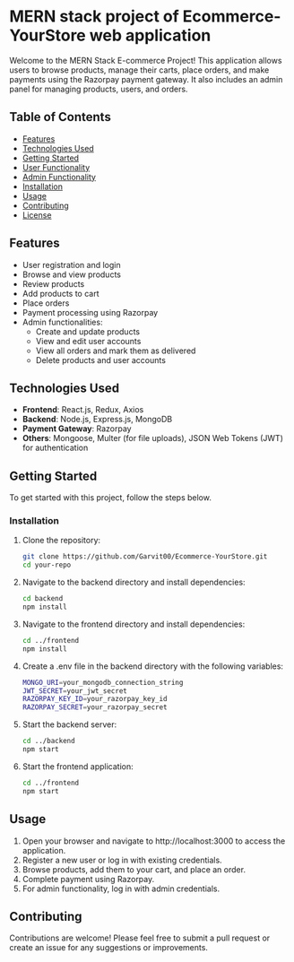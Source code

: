 # MERN stack project of Ecommerce-YourStore web application

Welcome to the MERN Stack E-commerce Project! This application allows users to browse products, manage their carts, place orders, and make payments using the Razorpay payment gateway. It also includes an admin panel for managing products, users, and orders.

## Table of Contents

- [Features](#features)
- [Technologies Used](#technologies-used)
- [Getting Started](#getting-started)
- [User Functionality](#user-functionality)
- [Admin Functionality](#admin-functionality)
- [Installation](#installation)
- [Usage](#usage)
- [Contributing](#contributing)
- [License](#license)

## Features

- User registration and login
- Browse and view products
- Review products
- Add products to cart
- Place orders
- Payment processing using Razorpay
- Admin functionalities:
  - Create and update products
  - View and edit user accounts
  - View all orders and mark them as delivered
  - Delete products and user accounts

## Technologies Used

- **Frontend**: React.js, Redux, Axios
- **Backend**: Node.js, Express.js, MongoDB
- **Payment Gateway**: Razorpay
- **Others**: Mongoose, Multer (for file uploads), JSON Web Tokens (JWT) for authentication

## Getting Started

To get started with this project, follow the steps below.

### Installation

1. Clone the repository:
   ```bash
   git clone https://github.com/Garvit00/Ecommerce-YourStore.git
   cd your-repo
2. Navigate to the backend directory and install dependencies:
   ```bash
   cd backend
   npm install
3. Navigate to the frontend directory and install dependencies:
   ```bash
   cd ../frontend
   npm install
4. Create a .env file in the backend directory with the following variables:
   ```bash
   MONGO_URI=your_mongodb_connection_string
   JWT_SECRET=your_jwt_secret
   RAZORPAY_KEY_ID=your_razorpay_key_id
   RAZORPAY_SECRET=your_razorpay_secret
   
6. Start the backend server:
   ```bash
   cd ../backend
   npm start

7. Start the frontend application:
   ```bash
   cd ../frontend
   npm start

## Usage
1. Open your browser and navigate to http://localhost:3000 to access the application.
2. Register a new user or log in with existing credentials.
3. Browse products, add them to your cart, and place an order.
4. Complete payment using Razorpay.
5. For admin functionality, log in with admin credentials.

## Contributing
Contributions are welcome! Please feel free to submit a pull request or create an issue for any suggestions or improvements.




